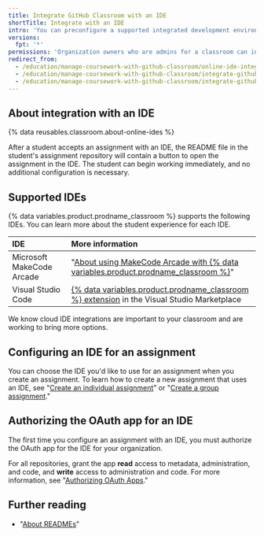 ```yaml
---
title: Integrate GitHub Classroom with an IDE
shortTitle: Integrate with an IDE
intro: 'You can preconfigure a supported integrated development environment (IDE) for assignments you create in {% data variables.product.prodname_classroom %}.'
versions:
  fpt: '*'
permissions: 'Organization owners who are admins for a classroom can integrate {% data variables.product.prodname_classroom %} with an IDE. {% data reusables.classroom.classroom-admins-link %}'
redirect_from:
  - /education/manage-coursework-with-github-classroom/online-ide-integrations
  - /education/manage-coursework-with-github-classroom/integrate-github-classroom-with-an-online-ide
  - /education/manage-coursework-with-github-classroom/integrate-github-classroom-with-an-ide/integrate-github-classroom-with-an-online-ide
---
```

## About integration with an IDE

{% data reusables.classroom.about-online-ides %} 

After a student accepts an assignment with an IDE, the README file in the student's assignment repository will contain a button to open the assignment in the IDE. The student can begin working immediately, and no additional configuration is necessary.

## Supported IDEs

{% data variables.product.prodname_classroom %} supports the following IDEs. You can learn more about the student experience for each IDE.

| IDE | More information |
| :- | :- |
| Microsoft MakeCode Arcade | "[About using MakeCode Arcade with {% data variables.product.prodname_classroom %}](/education/manage-coursework-with-github-classroom/about-using-makecode-arcade-with-github-classroom)" |
| Visual Studio Code | [{% data variables.product.prodname_classroom %} extension](http://aka.ms/classroom-vscode-ext) in the Visual Studio Marketplace |

We know cloud IDE integrations are important to your classroom and are working to bring more options. 

## Configuring an IDE for an assignment

You can choose the IDE you'd like to use for an assignment when you create an assignment. To learn how to create a new assignment that uses an IDE, see "[Create an individual assignment](/education/manage-coursework-with-github-classroom/create-an-individual-assignment)" or "[Create a group assignment](/education/manage-coursework-with-github-classroom/create-a-group-assignment)."

## Authorizing the OAuth app for an IDE

The first time you configure an assignment with an IDE, you must authorize the OAuth app for the IDE for your organization.

For all repositories, grant the app **read** access to metadata, administration, and code, and **write** access to administration and code. For more information, see "[Authorizing OAuth Apps](/github/authenticating-to-github/authorizing-oauth-apps)."

## Further reading

- "[About READMEs](/github/creating-cloning-and-archiving-repositories/about-readmes)"
